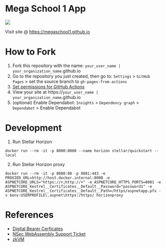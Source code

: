 # Mega School 1 App

[![](../../workflows/gh-pages/badge.svg)](../../actions)


Visit site @ https://megaschool1.github.io

# How to Fork
1. Fork this repository with the name: `your_user_name | your_organization_name`.github.io
2. Go to the repository you just created, then go to: `Settings` > `GitHub Pages` > set the source branch to `gh-pages-from-actions`
3. [Set permissions for GitHub Actions](https://stackoverflow.com/questions/73687176/permission-denied-to-github-actionsbot-the-requested-url-returned-error-403)
4. View your site at https://`your_user_name | your_organization_name`.github.io
5. (optional) Enable Dependabot: `Insights` > `Dependency graph` > `Dependabot` > Enable Dependabot

# Development
1. Run Stellar Horizon
```shell
docker run --rm -it -p 8000:8000 --name horizon stellar/quickstart --local
```
2. Run Stellar Horizon proxy
```shell
docker run --rm -it -p 8080:80 -p 8081:443 -e PROXIED_URL=http://host.docker.internal:8000 -e ASPNETCORE_URLS="https://+;http://+" -e ASPNETCORE_HTTPS_PORTS=8001 -e ASPNETCORE_Kestrel__Certificates__Default__Password="password1" -e ASPNETCORE_Kestrel__Certificates__Default__Path=/https/aspnetapp.pfx -v $env:USERPROFILE\.aspnet\https:/https/ horizonproxy
```

# References
* [Digital Bearer Cerficates](https://nakamotoinstitute.org/library/contracts-with-bearer/)
* [NSec WebAssembly Support Ticket](https://github.com/ektrah/nsec/issues/64)
* [zkVM](https://www.lita.foundation/blog/zero-knowledge-paradigm-zkvm)